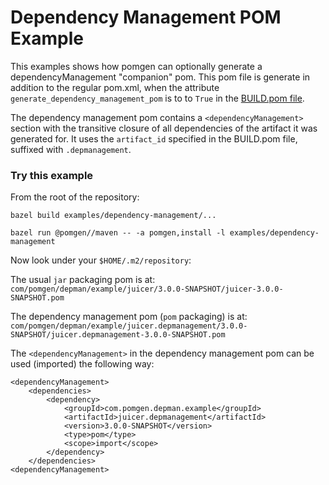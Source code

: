 # Dependency Management POM Example

This examples shows how pomgen can optionally generate a dependencyManagement "companion" pom. This pom file is generate in addition to the regular pom.xml, when the attribute `generate_dependency_management_pom` is to to `True` in the [BUILD.pom file](juicer/MVN-INF/BUILD.pom).

The dependency management pom contains a `<dependencyManagement>` section with the transitive closure of all dependencies of the artifact it was generated for. It uses the `artifact_id` specified in the BUILD.pom file, suffixed with `.depmanagement`.


### Try this example

From the root of the repository:

```
bazel build examples/dependency-management/...
```

```
bazel run @pomgen//maven -- -a pomgen,install -l examples/dependency-management
```

Now look under your `$HOME/.m2/repository`:

The usual `jar` packaging pom is at:
`com/pomgen/depman/example/juicer/3.0.0-SNAPSHOT/juicer-3.0.0-SNAPSHOT.pom`

The dependency management pom (`pom` packaging) is at:
`com/pomgen/depman/example/juicer.depmanagement/3.0.0-SNAPSHOT/juicer.depmanagement-3.0.0-SNAPSHOT.pom`


The `<dependencyManagement>` in the dependency management pom can be used (imported) the following way:

```
<dependencyManagement>
    <dependencies>
        <dependency>
            <groupId>com.pomgen.depman.example</groupId>
            <artifactId>juicer.depmanagement</artifactId>
            <version>3.0.0-SNAPSHOT</version>
            <type>pom</type>
            <scope>import</scope>
        </dependency>
    </dependencies>
<dependencyManagement>
```

